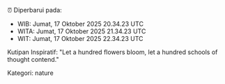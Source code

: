 ⏰ Diperbarui pada:
- WIB: Jumat, 17 Oktober 2025 20.34.23 UTC
- WITA: Jumat, 17 Oktober 2025 21.34.23 UTC
- WIT: Jumat, 17 Oktober 2025 22.34.23 UTC

Kutipan Inspiratif:
"Let a hundred flowers bloom, let a hundred schools of thought contend."


Kategori: nature

